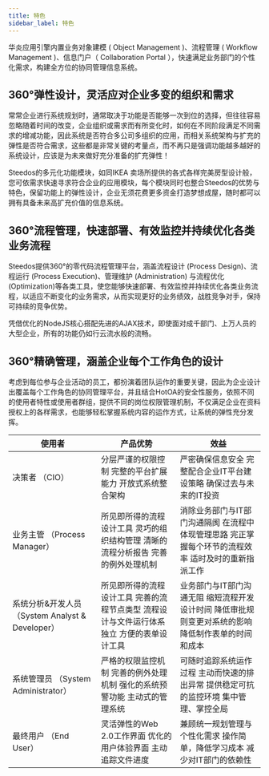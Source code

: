 ```yaml
---
title: 特色
sidebar_label: 特色
---
```


华炎应用引擎内置业务对象建模 ( Object Management )、流程管理 ( Workflow Management )、信息门户（ Collaboration Portal ），快速满足业务部门的个性化需求，构建全方位的协同管理信息系统。

## 360°弹性设计，灵活应对企业多变的组织和需求

常常企业进行系统规划时，通常取决于功能是否能够一次到位的选择，但往往容易忽略随着时间的改变，企业组织或需求而有所变化时，如何在不同阶段满足不同需求的增减功能，因此系统是否符合多公司多组织的应用，而相关系统架构与扩充的弹性是否符合需求，这些都是非常关键的考量点，而不再只是强调功能越多越好的系统设计，应该是为未来做好充分准备的扩充弹性！

Steedos的多元化功能模块，如同IKEA 卖场所提供的各式各样完美房型设计般，您可依需求快速寻求符合企业的应用模块，每个模块同时也整合Steedos的优势与特色，保留功能上的弹性设计，企业无须花费更多资金打造梦想成屋，随时都可以拥有具备未来高扩充价值的信息系统。

## 360°流程管理，快速部署、有效监控并持续优化各类业务流程

Steedos提供360°的零代码流程管理平台，涵盖流程设计 (Process Design)、流程运行 (Process Execution)、管理维护 (Administration) 与流程优化 (Optimization)等各类工具，使您能够快速部署、有效监控并持续优化各类业务流程，以适应不断变化的业务需求，从而实现更好的业务绩效，战胜竞争对手，保持可持续的竞争优势。

凭借优化的NodeJS核心搭配先进的AJAX技术，即使面对成千部门、上万人员的大型企业，所有的功能仍如行云流水般的流畅。

## 360°精确管理，涵盖企业每个工作角色的设计

考虑到每位参与企业活动的员工，都扮演着团队运作的重要关键，因此为企业设计出覆盖每个工作角色的协同管理平台，并且结合HotOA的安全性服务，依照不同的使用者特性或使用者群组，提供不同的岗位权限管理机制，不仅满足企业在资料授权上的各样需求，也能够轻松掌握系统内容的运作方式，让系统的弹性充分发挥。

|使用者 | 产品优势 | 效益|
|--- | --- | ---|
|决策者   （CIO） | 分层严谨的权限控制 完整的平台扩展能力 开放式系统整合架构 | 严密确保信息安全 完整配合企业IT平台建设策略 确保过去与未来的IT投资|
|业务主管   （Process Manager） | 所见即所得的流程设计工具 灵巧的组织结构管理 清晰的流程分析报告 完善的例外处理机制 | 消除业务部门与IT部门沟通隔阂 在流程中体现管理思路 完正掌握每个环节的流程效率 适时及时的重新指派工作|
|系统分析&开发人员   （System Analyst & Developer） | 所见即所得的流程设计工具 完善的流程节点类型 流程设计与文件运行体系独立 方便的表单设计工具 | 业务部门与IT部门沟通无阻 缩短流程开发设计时间 降低审批规则变更对系统的影响 降低制作表单的时间和成本|
|系统管理员   （System Administrator） | 严格的权限监控机制 完善的例外处理机制 强化的系统预警功能 主动式的管理系统 | 可随时追踪系统运作过程 主动而快速的排出异常 提供稳定可抗的监控环境 集中管理、掌控全局|
|最终用户   （End User） | 灵活弹性的Web 2.0工作界面 优化的用户体验界面 主动追踪文件进度 | 兼顾统一规划管理与个性化需求 操作简单，降低学习成本 减少对IT部门的依赖性|
